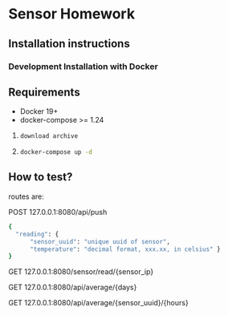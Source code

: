 Sensor Homework
=====================================

Installation instructions
-------------------------

### Development Installation with Docker

## Requirements
- Docker 19+
- docker-compose >= 1.24




1. ```bash
   download archive 
   ```


2. ```bash
   docker-compose up -d
   ```

How to test?
-------------------------

routes are:

POST 127.0.0.1:8080/api/push


```bash
{
  "reading": {
      "sensor_uuid": "unique uuid of sensor",
      "temperature": "decimal format, xxx.xx, in celsius" }
}
```

GET 127.0.0.1:8080/sensor/read/{sensor_ip}

GET 127.0.0.1:8080/api/average/{days}

GET 127.0.0.1:8080/api/average/{sensor_uuid}/{hours}

